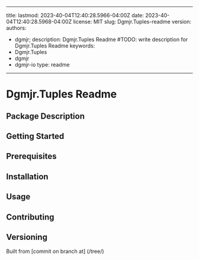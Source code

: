 ---

title:
lastmod: 2023-40-04T12:40:28.5966-04:00Z
date: 2023-40-04T12:40:28.5968-04:00Z
license: MIT
slug: Dgmjr.Tuples-readme
version:
authors:
- dgmjr;
description: Dgmjr.Tuples Readme #TODO: write description for Dgmjr.Tuples Readme
keywords:
- Dgmjr.Tuples
- dgmjr
- dgmjr-io
type: readme
------------

# Dgmjr.Tuples Readme

<!-- TODO: Write the contents of the Dgmjr.Tuples Readme file -->

## Package Description

## Getting Started

## Prerequisites

## Installation

## Usage

## Contributing

## Versioning

Built from [commit  on branch  at]
(/tree/)
